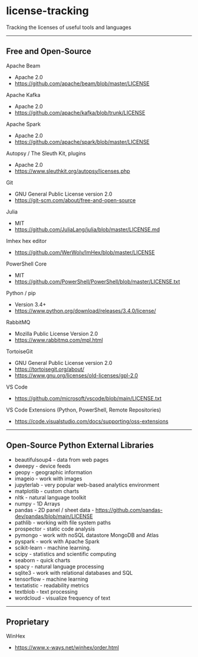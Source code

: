 # license-tracking
Tracking the licenses of useful tools and languages

-----

## Free and Open-Source

Apache Beam

- Apache 2.0
- https://github.com/apache/beam/blob/master/LICENSE

Apache Kafka

- Apache 2.0
- https://github.com/apache/kafka/blob/trunk/LICENSE

Apache Spark

- Apache 2.0
- https://github.com/apache/spark/blob/master/LICENSE

Autopsy / The Sleuth Kit, plugins

- Apache 2.0
- https://www.sleuthkit.org/autopsy/licenses.php

Git 

 - GNU General Public License version 2.0
 - https://git-scm.com/about/free-and-open-source
 
Julia 

 - MIT
 - https://github.com/JuliaLang/julia/blob/master/LICENSE.md
 
Imhex hex editor
 
 - https://github.com/WerWolv/ImHex/blob/master/LICENSE

PowerShell Core

- MIT
- https://github.com/PowerShell/PowerShell/blob/master/LICENSE.txt

Python / pip

- Version 3.4+
- https://www.python.org/download/releases/3.4.0/license/

RabbitMQ 

- Mozilla Public License Version 2.0
- https://www.rabbitmq.com/mpl.html

TortoiseGit 

 - GNU General Public License version 2.0
 - https://tortoisegit.org/about/ 
 - https://www.gnu.org/licenses/old-licenses/gpl-2.0

VS Code 

- https://github.com/microsoft/vscode/blob/main/LICENSE.txt

VS Code Extensions (Python, PowerShell, Remote Repositories) 

- https://code.visualstudio.com/docs/supporting/oss-extensions

-----

## Open-Source Python External Libraries

-	beautifulsoup4 - data from web pages
-	dweepy - device feeds
-	geopy - geographic information
-	imageio - work with images
-	jupyterlab - very popular web-based analytics environment
-	matplotlib - custom charts
-	nltk - natural language toolkit
-	numpy - 1D Arrays
-	pandas - 2D panel / sheet data - https://github.com/pandas-dev/pandas/blob/main/LICENSE
-	pathlib - working with file system paths
-	prospector - static code analysis
-	pymongo - work with noSQL datastore MongoDB and Atlas
-	pyspark - work with Apache Spark
-	scikit-learn - machine learning.
-	scipy - statistics and scientific computing
-	seaborn - quick charts
-	spacy - natural language processing
-	sqlite3 - work with relational databases and SQL
-	tensorflow - machine learning
-	textatistic - readability metrics
-	textblob - text processing
-	wordcloud - visualize frequency of text

-----

## Proprietary

WinHex

- https://www.x-ways.net/winhex/order.html
